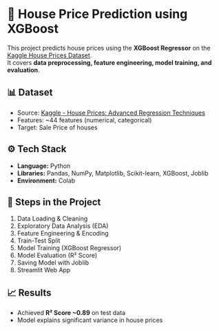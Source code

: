 # 🏡 House Price Prediction using XGBoost

This project predicts house prices using the **XGBoost Regressor** on the [Kaggle House Prices Dataset](https://www.kaggle.com/c/house-prices-advanced-regression-techniques).  
It covers **data preprocessing, feature engineering, model training, and evaluation**.



## 📊 Dataset
- Source: [Kaggle - House Prices: Advanced Regression Techniques](https://www.kaggle.com/c/house-prices-advanced-regression-techniques)  
- Features: ~44 features (numerical, categorical)  
- Target: Sale Price of houses  


## ⚙️ Tech Stack
- **Language:** Python  
- **Libraries:** Pandas, NumPy, Matplotlib, Scikit-learn, XGBoost, Joblib  
- **Environment:** Colab  


## 🚀 Steps in the Project
1. Data Loading & Cleaning  
2. Exploratory Data Analysis (EDA)  
3. Feature Engineering & Encoding  
4. Train-Test Split  
5. Model Training (XGBoost Regressor)    
6. Model Evaluation (R² Score)  
7. Saving Model with Joblib  
8. Streamlit Web App 


## 📈 Results
- Achieved **R² Score ~0.89** on test data  
- Model explains significant variance in house prices  
